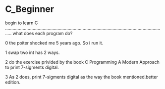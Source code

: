 # C_Beginner
begin to learn C 
.................................................................................................................................
what does each program do?

0 the poiter shocked me 5 years ago. So i run it.

1 swap two int has 2 ways.

2 do the exercise privided by the book C Programming A Modern Approach to print 7-sigments digital.

3 As 2 does, print 7-sigments digital as the way the book mentioned.better edition.
